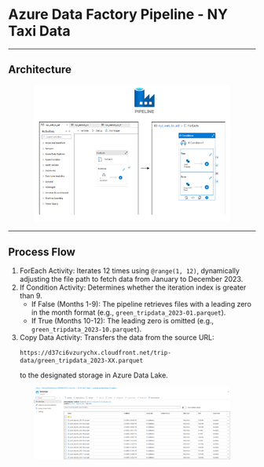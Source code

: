 # Azure Data Factory Pipeline - NY Taxi Data

---

## Architecture  
<div align="center">
    <img src="https://raw.githubusercontent.com/juancarlosierrac/NYTaxi-DataEngineeringProject/main/images/ADF_NYTaxi_Project.png" width="400px"/>
</div>  

---

## Process Flow  
1. ForEach Activity: Iterates 12 times using `@range(1, 12)`, dynamically adjusting the file path to fetch data from January to December 2023.
2. If Condition Activity: Determines whether the iteration index is greater than 9.
   - If False (Months 1-9): The pipeline retrieves files with a leading zero in the month format (e.g., `green_tripdata_2023-01.parquet`).
   - If True (Months 10-12): The leading zero is omitted (e.g., `green_tripdata_2023-10.parquet`).
3. Copy Data Activity: Transfers the data from the source URL:
   ```
   https://d37ci6vzurychx.cloudfront.net/trip-data/green_tripdata_2023-XX.parquet
   ```
   to the designated storage in Azure Data Lake.

<div align="center">
<img src="https://raw.githubusercontent.com/juancarlosierrac/NYTaxi-DataEngineeringProject/main/images/Files_at_Bronze.png" width="400px"/>
</div>  